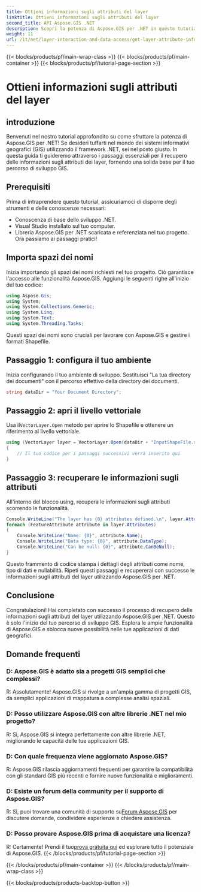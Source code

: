 ```yaml
---
title: Ottieni informazioni sugli attributi del layer
linktitle: Ottieni informazioni sugli attributi del layer
second_title: API Aspose.GIS .NET
description: Scopri la potenza di Aspose.GIS per .NET in questo tutorial passo passo. Recupera facilmente le informazioni sugli attributi del livello. Scarica la prova gratis adesso!
weight: 11
url: /it/net/layer-interaction-and-data-access/get-layer-attribute-information/
---
```


{{< blocks/products/pf/main-wrap-class >}}
{{< blocks/products/pf/main-container >}}
{{< blocks/products/pf/tutorial-page-section >}}

# Ottieni informazioni sugli attributi del layer

## introduzione
Benvenuti nel nostro tutorial approfondito su come sfruttare la potenza di Aspose.GIS per .NET! Se desideri tuffarti nel mondo dei sistemi informativi geografici (GIS) utilizzando il framework .NET, sei nel posto giusto. In questa guida ti guideremo attraverso i passaggi essenziali per il recupero delle informazioni sugli attributi dei layer, fornendo una solida base per il tuo percorso di sviluppo GIS.
## Prerequisiti
Prima di intraprendere questo tutorial, assicuriamoci di disporre degli strumenti e delle conoscenze necessari:
- Conoscenza di base dello sviluppo .NET.
- Visual Studio installato sul tuo computer.
- Libreria Aspose.GIS per .NET scaricata e referenziata nel tuo progetto.
Ora passiamo ai passaggi pratici!
## Importa spazi dei nomi
Inizia importando gli spazi dei nomi richiesti nel tuo progetto. Ciò garantisce l'accesso alle funzionalità Aspose.GIS. Aggiungi le seguenti righe all'inizio del tuo codice:
```csharp
using Aspose.Gis;
using System;
using System.Collections.Generic;
using System.Linq;
using System.Text;
using System.Threading.Tasks;
```
Questi spazi dei nomi sono cruciali per lavorare con Aspose.GIS e gestire i formati Shapefile.
## Passaggio 1: configura il tuo ambiente
Inizia configurando il tuo ambiente di sviluppo. Sostituisci "La tua directory dei documenti" con il percorso effettivo della directory dei documenti.
```csharp
string dataDir = "Your Document Directory";
```
## Passaggio 2: apri il livello vettoriale
 Usa il`VectorLayer.Open` metodo per aprire lo Shapefile e ottenere un riferimento al livello vettoriale.
```csharp
using (VectorLayer layer = VectorLayer.Open(dataDir + "InputShapeFile.shp", Drivers.Shapefile))
{
    // Il tuo codice per i passaggi successivi verrà inserito qui
}
```
## Passaggio 3: recuperare le informazioni sugli attributi
All'interno del blocco using, recupera le informazioni sugli attributi scorrendo le funzionalità.
```csharp
Console.WriteLine("The layer has {0} attributes defined.\n", layer.Attributes.Count);
foreach (FeatureAttribute attribute in layer.Attributes)
{
    Console.WriteLine("Name: {0}", attribute.Name);
    Console.WriteLine("Data type: {0}", attribute.DataType);
    Console.WriteLine("Can be null: {0}", attribute.CanBeNull);
}
```
Questo frammento di codice stampa i dettagli degli attributi come nome, tipo di dati e nullabilità.
Ripeti questi passaggi e recupererai con successo le informazioni sugli attributi del layer utilizzando Aspose.GIS per .NET.
## Conclusione
Congratulazioni! Hai completato con successo il processo di recupero delle informazioni sugli attributi del layer utilizzando Aspose.GIS per .NET. Questo è solo l'inizio del tuo percorso di sviluppo GIS. Esplora le ampie funzionalità di Aspose.GIS e sblocca nuove possibilità nelle tue applicazioni di dati geografici.

## Domande frequenti
### D: Aspose.GIS è adatto sia a progetti GIS semplici che complessi?
R: Assolutamente! Aspose.GIS si rivolge a un'ampia gamma di progetti GIS, da semplici applicazioni di mappatura a complesse analisi spaziali.
### D: Posso utilizzare Aspose.GIS con altre librerie .NET nel mio progetto?
R: Sì, Aspose.GIS si integra perfettamente con altre librerie .NET, migliorando le capacità delle tue applicazioni GIS.
### D: Con quale frequenza viene aggiornato Aspose.GIS?
R: Aspose.GIS rilascia aggiornamenti frequenti per garantire la compatibilità con gli standard GIS più recenti e fornire nuove funzionalità e miglioramenti.
### D: Esiste un forum della community per il supporto di Aspose.GIS?
 R: Sì, puoi trovare una comunità di supporto su[Forum Aspose.GIS](https://forum.aspose.com/c/gis/33) per discutere domande, condividere esperienze e chiedere assistenza.
### D: Posso provare Aspose.GIS prima di acquistare una licenza?
 R: Certamente! Prendi il tuo[prova gratuita qui](https://releases.aspose.com/) ed esplorare tutto il potenziale di Aspose.GIS.
{{< /blocks/products/pf/tutorial-page-section >}}

{{< /blocks/products/pf/main-container >}}
{{< /blocks/products/pf/main-wrap-class >}}

{{< blocks/products/products-backtop-button >}}
